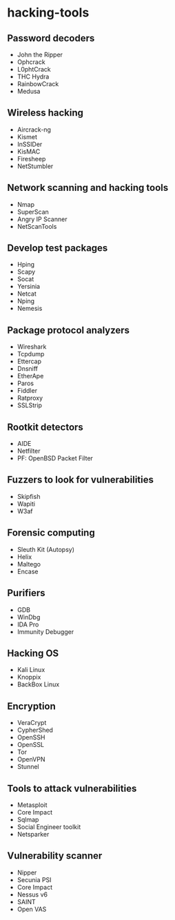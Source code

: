 # hacking-tools
## Password decoders
- John the Ripper
- Ophcrack
- L0phtCrack
- THC Hydra
- RainbowCrack
- Medusa

## Wireless hacking 
- Aircrack-ng
- Kismet
- InSSIDer
- KisMAC
- Firesheep
- NetStumbler

## Network scanning and hacking tools 
- Nmap
- SuperScan
- Angry IP Scanner
- NetScanTools

## Develop test packages
- Hping
- Scapy
- Socat
- Yersinia
- Netcat
- Nping
- Nemesis

## Package protocol analyzers 
- Wireshark
- Tcpdump
- Ettercap
- Dnsniff
- EtherApe
- Paros
- Fiddler
- Ratproxy
- SSLStrip

## Rootkit detectors
- AIDE
- Netfilter
- PF: OpenBSD Packet Filter

## Fuzzers to look for vulnerabilities 
- Skipfish
- Wapiti
- W3af

## Forensic computing 
- Sleuth Kit (Autopsy)
- Helix
- Maltego
- Encase

## Purifiers 
- GDB
- WinDbg
- IDA Pro
- Immunity Debugger

## Hacking OS
- Kali Linux
- Knoppix
- BackBox Linux

## Encryption 
- VeraCrypt
- CypherShed
- OpenSSH
- OpenSSL
- Tor
- OpenVPN
- Stunnel

## Tools to attack vulnerabilities
- Metasploit
- Core Impact
- Sqlmap
- Social Engineer toolkit
- Netsparker

## Vulnerability scanner 
- Nipper
- Secunia PSI
- Core Impact
- Nessus v6
- SAINT
- Open VAS

